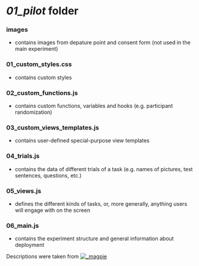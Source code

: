 # *01_pilot* folder

### images
* contains images from depature point and consent form (not used in the main experiment)

### 01_custom_styles.css
* contains custom styles

### 02_custom_functions.js
* contains custom functions, variables and hooks (e.g. participant randomization)

### 03_custom_views_templates.js
* contains user-defined special-purpose view templates

### 04_trials.js
* contains the data of different trials of a task (e.g. names of pictures, test sentences, questions, etc.)

### 05_views.js
* defines the different kinds of tasks, or, more generally, anything users will engage with on the screen

### 06_main.js
* contains the experiment structure and general information about deployment

Descriptions were taken from [![_magpie](https://img.shields.io/badge/_magpie-departure%20point-teal.svg)](https://github.com/magpie-ea/magpie-departure-point "departure point github repository")
